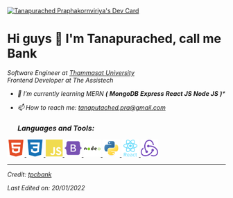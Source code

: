 <p align="right">

<a href="https://app.daily.dev/tpcbankk"><img src="https://api.daily.dev/devcards/c565090c025248738e5500dbc07c0adb.png?r=q28" width="400" alt="Tanapurached Praphakornviriya's Dev Card"/></a>
  
</p>



# Hi guys 👋 I'm Tanapurached, call me Bank
<p><em>Software Engineer at <a href="https://tu.ac.th/">Thammasat University</a></br>Frontend Developer at The Assistech

- 🌱 I’m currently learning MERN **(** **MongoDB** **Express** **React JS** **Node JS** **)***
- 📫 How to reach me: tanaputached.pra@gmail.com

  <h3 align="left">Languages and Tools:</h3>
      
<p align="left"> 
   <a href="https://www.w3.org/html/" target="_blank"> <img src="https://github.com/devicons/devicon/blob/master/icons/html5/html5-plain.svg" alt="html5" width="40" height="40"/> </a>  
  <a href="https://www.w3schools.com/css/" target="_blank"> <img src="https://github.com/devicons/devicon/blob/master/icons/css3/css3-plain.svg" alt="css3" width="40" height="40"/> </a> 
  <a href="https://developer.mozilla.org/en-US/docs/Web/JavaScript" target="_blank"> <img src="https://github.com/devicons/devicon/blob/master/icons/javascript/javascript-plain.svg" alt="javascript" width="40" height="40"/> </a>
  <a href="https://getbootstrap.com" target="_blank"> 
  <img src="https://github.com/devicons/devicon/blob/master/icons/bootstrap/bootstrap-plain.svg" alt="bootstrap" width="40" height="40"/>
  </a>        
  <a href="https://nodejs.org" target="_blank"> <img src="https://github.com/devicons/devicon/blob/master/icons/nodejs/nodejs-original-wordmark.svg" alt="nodejs" width="40" height="40"/> </a>         
  <a href="https://www.python.org" target="_blank"> <img src="https://github.com/devicons/devicon/blob/master/icons/python/python-original.svg" alt="python" width="40" height="40"/> </a>        
  <a href="https://reactjs.org/" target="_blank"> <img src="https://github.com/devicons/devicon/blob/master/icons/react/react-original-wordmark.svg" alt="react" width="40" height="40"/> </a>                 
  <a href="https://redux.js.org" target="_blank"> <img src="https://github.com/devicons/devicon/blob/master/icons/redux/redux-original.svg" alt="redux" width="40" height="40"/> </a>      </p>                 
  

----
Credit: [tpcbank](https://github.com/tpcbank)

Last Edited on: 20/01/2022

